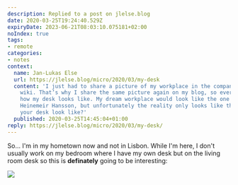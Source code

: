 ```yaml
---
description: Replied to a post on jlelse.blog
date: 2020-03-25T19:24:40.529Z
expiryDate: 2023-06-21T08:03:10.075181+02:00
noIndex: true
tags:
- remote
categories:
- notes
context:
  name: Jan-Lukas Else
  url: https://jlelse.blog/micro/2020/03/my-desk
  content: 'I just had to share a picture of my workplace in the company internal
    wiki. That’s why I share the same picture again on my blog, so everyone can see
    how my desk looks like. My dream workplace would look like the one from David
    Heinemeir Hansson, but unfortunately the reality only looks like this: How does
    your desk look like?'
  published: 2020-03-25T14:45:04+01:00
reply: https://jlelse.blog/micro/2020/03/my-desk/
---
```


So... I'm in my hometown now and not in Lisbon. While I'm here, I don't usually work on my bedroom where I have my own desk but on the living room desk so this is __definately__ going to be interesting:

![](cdn:/2020-03-desk)
